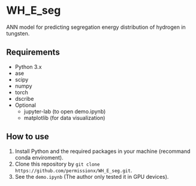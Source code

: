 # WH_E_seg
ANN model for predicting segregation energy distribution of hydrogen in tungsten.

## Requirements
* Python 3.x
* ase
* scipy
* numpy
* torch
* dscribe
* Optional
    * jupyter-lab (to open demo.ipynb)
    * matplotlib (for data visualization)

## How to use
1. Install Python and the required packages in your machine (recommand conda enviroment).
2. Clone this repository by `git clone https://github.com/permissionx/WH_E_seg.git`.
3. See the `demo.ipynb` (The author only tested it in GPU devices).